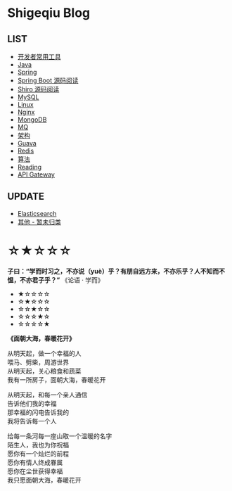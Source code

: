 # Shigeqiu Blog

## LIST

- [开发者常用工具](article/tool/README.md)
- [Java](article/java/README.md)
- [Spring](article/spring/README.md)
- [Spring Boot 源码阅读](article/spring-boot-source/README.md)
- [Shiro 源码阅读](article/shiro/README.md)
- [MySQL](article/mysql/README.md)
- [Linux](article/linux/README.md)
- [Nginx](article/nginx/README.md)
- [MongoDB](article/mongodb/README.md)
- [MQ](article/mq/README.md)
- [架构](article/架构/README.md)
- [Guava](article/guava/README.md)
- [Redis](article/redis/README.md)
- [算法](article/算法/README.md)
- [Reading](article/reading/README.md)
- [API Gateway](article/gateway/README.md)

## UPDATE

- [Elasticsearch](article/elasticsearch/README.md)
- [其他 - 暂未归类](article/other/README.md)


# ☆★☆☆☆

**子曰：“学而时习之，不亦说（yuè）乎？有朋自远方来，不亦乐乎？人不知而不愠，不亦君子乎？”**  《论语 · 学而》

- ★☆☆☆☆  
- ☆★☆☆☆  
- ☆☆★☆☆  
- ☆☆☆★☆   
- ☆☆☆☆★  

**《面朝大海，春暖花开》**

从明天起，做一个幸福的人   
喂马、劈柴，周游世界   
从明天起，关心粮食和蔬菜   
我有一所房子，面朝大海，春暖花开   

从明天起，和每一个亲人通信   
告诉他们我的幸福  
那幸福的闪电告诉我的  
我将告诉每一个人  

给每一条河每一座山取一个温暖的名字  
陌生人，我也为你祝福  
愿你有一个灿烂的前程  
愿你有情人终成眷属  
愿你在尘世获得幸福  
我只愿面朝大海，春暖花开  
